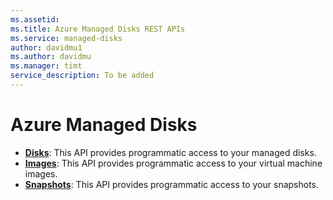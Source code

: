 ```yaml
---
ms.assetid: 
ms.title: Azure Managed Disks REST APIs
ms.service: managed-disks
author: davidmu1
ms.author: davidmu
ms.manager: timt
service_description: To be added
---
```



# Azure Managed Disks

- **[Disks](manageddisks/disks/disks-rest-api.md)**: This API provides programmatic access to your managed disks.
- **[Images](manageddisks/images/images-rest-api.md)**: This API provides programmatic access to your virtual machine images. 
- **[Snapshots](manageddisks/snapshots/snapshots-rest-api.md)**: This API provides programmatic access to your snapshots.
